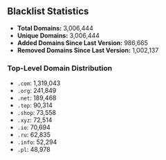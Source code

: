 ## Blacklist Statistics

- **Total Domains:** 3,006,444
- **Unique Domains:** 3,006,444
- **Added Domains Since Last Version:** 986,665
- **Removed Domains Since Last Version:** 1,002,137

### Top-Level Domain Distribution

-  `.com`: 1,319,043
-  `.org`: 241,849
-  `.net`: 189,468
-  `.top`: 90,314
-  `.shop`: 73,558
-  `.xyz`: 72,514
-  `.io`: 70,694
-  `.ru`: 62,835
-  `.info`: 52,294
-  `.pl`: 48,978
